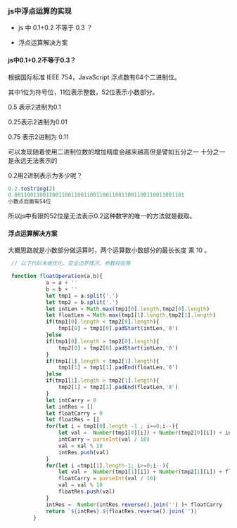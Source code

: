 ### js中浮点运算的实现

- js 中 0.1+0.2 不等于 0.3 ？

- 浮点运算解决方案

#### js中0.1+0.2不等于0.3？

根据国际标准 IEEE 754，JavaScript 浮点数有64个二进制位。

其中1位为符号位，11位表示整数，52位表示小数部分。

0.5 表示2进制为0.1

0.25表示2进制为0.01

0.75 表示2进制为 0.11

可以发现随着使用二进制位数的增加精度会越来越高但是譬如五分之一 十分之一是永远无法表示的

0.2用2进制表示为多少呢？

```js
0.2.toString(2) 
0.001100110011001100110011001100110011001100110011001101
小数点后面有54位
```

所以js中有限的52位是无法表示0.2这种数字的唯一的方法就是截取。

#### 浮点运算解决方案

大概思路就是小数部分做运算时，两个运算数小数部分的最长长度 乘 10 。

```js
 // 以下代码未做优化、安全边界情况、参数校验等

 function floatOperation(a,b){
            a = a + ''
            b = b + ''
            let tmp1 = a.split('.')
            let tmp2 = b.split('.')
            let intLen = Math.max(tmp1[0].length,tmp2[0].length)
            let floatLen = Math.max(tmp1[1].length,tmp2[1].length)
            if(tmp1[0].length < tmp2[0].length){
                tmp1[0] = tmp1[0].padStart(intLen,'0')
            }else
            if(tmp1[0].length > tmp2[0].length){
                tmp2[0] = tmp2[0].padStart(intLen,'0')
            }
            if(tmp1[1].length < tmp2[1].length){
                tmp1[1] = tmp1[1].padEnd(floatLen,'0')
            }else
            if(tmp1[1].length > tmp2[1].length){
                tmp2[1] = tmp2[1].padEnd(floatLen,'0')
            }
            let intCarry = 0
            let intRes = []
            let floatCarry = 0
            let floatRes = []
            for(let i = tmp1[0].length -1 ; i>=0;i--){
                let val =  Number(tmp1[0][i]) + Number(tmp2[0][i]) + intCarry;
                intCarry = parseInt(val / 10)
                val = val % 10
                intRes.push(val)
            }
            for(let i =tmp1[1].length-1; i>=0;i--){
                let val =  Number(tmp1[1][i]) + Number(tmp2[1][i]) + floatCarry;
                floatCarry = parseInt(val / 10) 
                val = val % 10
                floatRes.push(val)
            }
            intRes =  Number(intRes.reverse().join('') )+ floatCarry 
            return `${intRes}.${floatRes.reverse().join('')}`
        }

 
```
